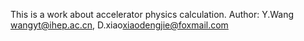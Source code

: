 This is a work about accelerator physics calculation.
Author: Y.Wang <wangyt@ihep.ac.cn>, D.xiao<xiaodengjie@foxmail.com>